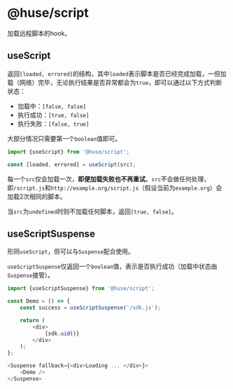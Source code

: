 # @huse/script

加载远程脚本的hook。

## useScript

返回`[loaded, errored]`的结构，其中`loaded`表示脚本是否已经完成加载，一但加载（网络）完毕，无论执行结果是否异常都会为`true`，即可以通过以下方式判断状态：

- 加载中：`[false, false]`
- 执行成功：`[true, false]`
- 执行失败：`[false, true]`

大部分情况只需要第一个`boolean`值即可。

```javascript
import {useScript} from '@huse/script';

const [loaded, errored] = useScript(src);
```

每一个`src`仅会加载一次，**即便加载失败也不再重试**。`src`不会做任何处理，即`/script.js`和`http://example.org/script.js`（假设当前为`example.org`）会加载2次相同的脚本。

当`src`为`undefined`时则不加载任何脚本，返回`[true, false]`。

## useScriptSuspense

形同`useScript`，但可以与`Suspense`配合使用。

`useScriptSuspense`仅返回一个`boolean`值，表示是否执行成功（加载中状态由`Suspense`接管）。

```javascript
import {useScriptSuspense} from '@huse/script';

const Demo = () => {
    const success = useScriptSuspense('/sdk.js');

    return (
        <div>
            {sdk.uid()}
        </div>
    );
};

<Suspense fallback={<div>Loading ... </div>}>
    <Demo />
</Suspense>
```
